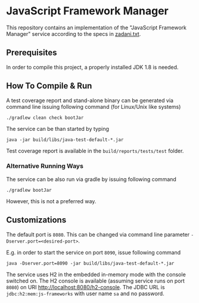 # JavaScript Framework Manager
This repository contains an implementation of the "JavaScript Framework Manager" 
service according to the specs in [zadani.txt](./zadani.txt).

## Prerequisites
In order to compile this project, a properly installed JDK 1.8 is needed. 

## How To Compile & Run
A test coverage report and stand-alone binary can be generated via command 
line issuing following command (for Linux/Unix like systems)
 
`./gradlew clean check bootJar` 

The service can be than started by typing

`java -jar build/libs/java-test-default-*.jar`

Test coverage report is available in the `build/reports/tests/test` folder.

### Alternative Running Ways
The service can be also run via gradle by issuing following command

`./gradlew bootJar`

However, this is not a preferred way.

## Customizations
The default port is `8080`. This can be changed via command line parameter 
`-Dserver.port=<desired-port>`.

E.g. in order to start the service on port `8090`, issue following command

`java -Dserver.port=8090 -jar build/libs/java-test-default-*.jar`

The service uses H2 in the embedded in-memory mode with the console switched on.
The H2 console is available (assuming service runs on port `8080`) on URI
[http://localhost:8080/h2-console](http://localhost:8080/h2-console). The JDBC 
URL is `jdbc:h2:mem:js-frameworks` with user name `sa` and no password.
